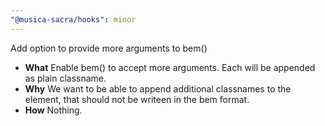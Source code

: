 ```yaml
---
"@musica-sacra/hooks": minor
---
```


Add option to provide more arguments to bem()

- **What** Enable bem() to accept more arguments. Each will be appended as plain classname. 
- **Why** We want to be able to append additional classnames to the element, that should not be writeen in the bem format.
- **How** Nothing.
